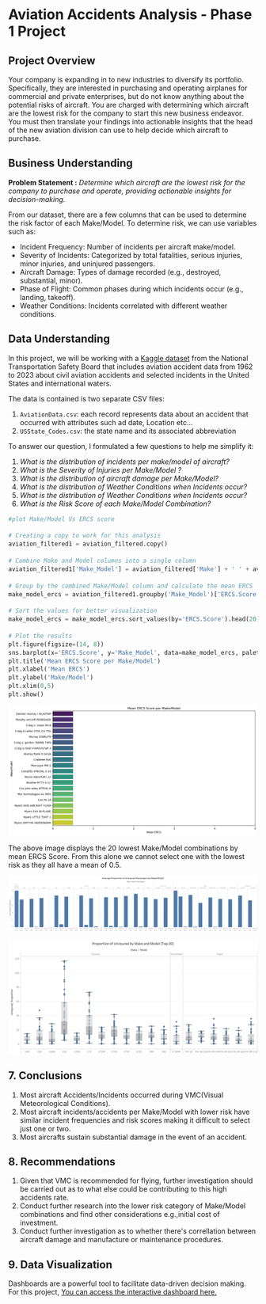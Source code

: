 # Aviation Accidents Analysis - Phase 1 Project
## Project Overview

Your company is expanding in to new industries to diversify its portfolio. Specifically, they are interested in purchasing and operating airplanes for commercial and private enterprises, but do not know anything about the potential risks of aircraft. You are charged with determining which aircraft are the lowest risk for the company to start this new business endeavor. You must then translate your findings into actionable insights that the head of the new aviation division can use to help decide which aircraft to purchase.

## Business Understanding

**Problem Statement :** *Determine which aircraft are the lowest risk for the company to purchase and operate, providing actionable insights for decision-making.*


From our dataset, there are a few columns that can be used to determine the risk factor of each Make/Model.
To determine risk, we can use variables such as:
* Incident Frequency: Number of incidents per aircraft make/model.
* Severity of Incidents: Categorized by total fatalities, serious injuries, minor injuries, and uninjured passengers.
* Aircraft Damage: Types of damage recorded (e.g., destroyed, substantial, minor).
* Phase of Flight: Common phases during which incidents occur (e.g., landing, takeoff).
* Weather Conditions: Incidents correlated with different weather conditions.

## Data Understanding

In this project, we will be working with a [Kaggle dataset](https://www.kaggle.com/datasets/khsamaha/aviation-accident-database-synopses/data) from the National Transportation Safety Board that includes aviation accident data from 1962 to 2023 about civil aviation accidents and selected incidents in the United States and international waters.

The data is contained is two separate CSV files: 
1. `AviationData.csv`: each record represents data about an accident that occurred with attributes such ad date, Location etc...
2. `USState_Codes.csv`: the state name and its associated abbreviation

To answer our question, I formulated a few questions to help me simplify it:
1. *What is the distribution of incidents per make/model of aircraft?*
2. *What is the Severity of Injuries per Make/Model ?*
3. *What is the distribution of aircraft damage per Make/Model?*
4. *What is the distribution of Weather Conditions when Incidents occur?*
5. *What is the distribution of Weather Conditions when Incidents occur?*
6. *What is the Risk Score of each Make/Model Combination?*



```python
#plot Make/Model Vs ERCS score 

# Creating a copy to work for this analysis
aviation_filtered1 = aviation_filtered.copy()

# Combine Make and Model columns into a single column
aviation_filtered1['Make_Model'] = aviation_filtered['Make'] + ' ' + aviation_filtered['Model']

# Group by the combined Make/Model column and calculate the mean ERCS
make_model_ercs = aviation_filtered1.groupby('Make_Model')['ERCS.Score'].mean().reset_index()

# Sort the values for better visualization
make_model_ercs = make_model_ercs.sort_values(by='ERCS.Score').head(20)

# Plot the results
plt.figure(figsize=(14, 8))
sns.barplot(x='ERCS.Score', y='Make_Model', data=make_model_ercs, palette='viridis')
plt.title('Mean ERCS Score per Make/Model')
plt.xlabel('Mean ERCS')
plt.ylabel('Make/Model')
plt.xlim(0,5)
plt.show()
```


    
![png](aviation-accident-analysis_files/aviation-accident-analysis_98_0.png)

The above image displays the 20 lowest Make/Model combinations by mean ERCS Score. From this alone we cannot select one with the lowest risk as they all have a mean of 0.5.

![png](aviation-accident-analysis_files/risk_combined_uninjured.png)


![png](aviation-accident-analysis_files/Total_Uninjured_Make_Model.png)
    


## 7. Conclusions
1. Most aircraft Accidents/Incidents occurred during VMC(Visual Meteorological Conditions).
2. Most aircraft incidents/accidents per Make/Model with lower risk have similar incident frequencies and risk scores making it difficult to select just one or two.
3. Most aircrafts sustain substantial damage in the event of an accident.

## 8. Recommendations
1. Given that VMC is recommended for flying, further investigation should be carried out as to what else could be contributing to this high accidents rate.
2. Conduct further research into the lower risk category of Make/Model combinations and find other considerations e.g.,initial cost of investment.
3. Conduct further investigation as to whether there's correllation between aircraft damage and manufacture or maintenance procedures.

## 9. Data Visualization
Dashboards are a powerful tool to facilitate data-driven decision making. For this project, [You can access the interactive dashboard here.](https://public.tableau.com/app/profile/vallary.banda/viz/aviation-accident-analysis/Aviation-dashboard)
